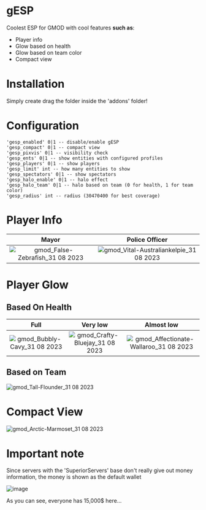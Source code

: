 # gESP
Coolest ESP for GMOD with cool features **such as**:
- Player info
- Glow based on health
- Glow based on team color
- Compact view

# Installation
Simply create drag the folder inside the 'addons' folder!

# Configuration
```
'gesp_enabled' 0|1 -- disable/enable gESP
'gesp_compact' 0|1 -- compact view
'gesp_pixvis' 0|1 -- visibility check
'gesp_ents' 0|1 -- show entities with configured profiles
'gesp_players' 0|1 -- show players
'gesp_limit' int -- how many entities to show
'gesp_spectators' 0|1 -- show spectators
'gesp_halo_enable' 0|1 -- halo effect
'gesp_halo_team' 0|1 -- halo based on team (0 for health, 1 for team color)
'gesp_radius' int -- radius (30470400 for best coverage)
```

# Player Info
Mayor                      | Police Officer
:-------------------------:|:-------------------------:
![gmod_False-Zebrafish_31 08 2023](https://github.com/womblee/gesp-gmod/assets/52250786/99b7b384-d72c-415d-8a2b-f02079918173) |  ![gmod_Vital-Australiankelpie_31 08 2023](https://github.com/womblee/gesp-gmod/assets/52250786/93e2ecc4-5517-4449-bf09-a5aa8e61ea29)


# Player Glow

## Based On Health

Full                       | Very low                  | Almost low
:-------------------------:|:-------------------------:|:-------------------------:
![gmod_Bubbly-Cavy_31 08 2023](https://github.com/womblee/gesp-gmod/assets/52250786/5516f2c6-47fa-46b1-a0c5-c75c40d156dd)  | ![gmod_Crafty-Bluejay_31 08 2023](https://github.com/womblee/gesp-gmod/assets/52250786/d6b2c565-c8f6-4410-acb9-77d823f5068c) | ![gmod_Affectionate-Wallaroo_31 08 2023](https://github.com/womblee/gesp-gmod/assets/52250786/f60806d7-140a-41a6-a3f0-8053a94fc953)


## Based on Team

![gmod_Tall-Flounder_31 08 2023](https://github.com/womblee/gesp-gmod/assets/52250786/684c201b-58f7-459d-82c8-5eb88f9e6a73)

# Compact View

![gmod_Arctic-Marmoset_31 08 2023](https://github.com/womblee/gesp-gmod/assets/52250786/c89402a5-6725-403a-a59f-256e05a31aea)

# Important note
Since servers with the 'SuperiorServers' base don't really give out money information, the money is shown as the default wallet

![image](https://github.com/womblee/gesp-gmod/assets/52250786/9a8394f6-f362-4317-a5b8-20850f7bd172)

As you can see, everyone has 15,000$ here...
